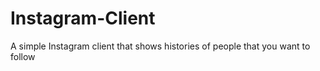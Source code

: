 # Instagram-Client
A simple Instagram client that shows histories of people that you want to follow
